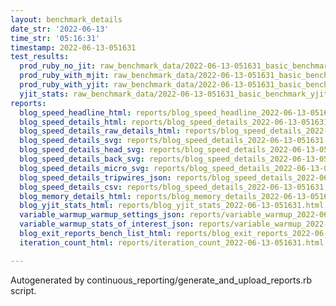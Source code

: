```yaml
---
layout: benchmark_details
date_str: '2022-06-13'
time_str: '05:16:31'
timestamp: 2022-06-13-051631
test_results:
  prod_ruby_no_jit: raw_benchmark_data/2022-06-13-051631_basic_benchmark_prod_ruby_no_jit.json
  prod_ruby_with_mjit: raw_benchmark_data/2022-06-13-051631_basic_benchmark_prod_ruby_with_mjit.json
  prod_ruby_with_yjit: raw_benchmark_data/2022-06-13-051631_basic_benchmark_prod_ruby_with_yjit.json
  yjit_stats: raw_benchmark_data/2022-06-13-051631_basic_benchmark_yjit_stats.json
reports:
  blog_speed_headline_html: reports/blog_speed_headline_2022-06-13-051631.html
  blog_speed_details_html: reports/blog_speed_details_2022-06-13-051631.html
  blog_speed_details_raw_details_html: reports/blog_speed_details_2022-06-13-051631.raw_details.html
  blog_speed_details_svg: reports/blog_speed_details_2022-06-13-051631.svg
  blog_speed_details_head_svg: reports/blog_speed_details_2022-06-13-051631.head.svg
  blog_speed_details_back_svg: reports/blog_speed_details_2022-06-13-051631.back.svg
  blog_speed_details_micro_svg: reports/blog_speed_details_2022-06-13-051631.micro.svg
  blog_speed_details_tripwires_json: reports/blog_speed_details_2022-06-13-051631.tripwires.json
  blog_speed_details_csv: reports/blog_speed_details_2022-06-13-051631.csv
  blog_memory_details_html: reports/blog_memory_details_2022-06-13-051631.html
  blog_yjit_stats_html: reports/blog_yjit_stats_2022-06-13-051631.html
  variable_warmup_warmup_settings_json: reports/variable_warmup_2022-06-13-051631.warmup_settings.json
  variable_warmup_stats_of_interest_json: reports/variable_warmup_2022-06-13-051631.stats_of_interest.json
  blog_exit_reports_bench_list_html: reports/blog_exit_reports_2022-06-13-051631.bench_list.html
  iteration_count_html: reports/iteration_count_2022-06-13-051631.html

---
```

Autogenerated by continuous_reporting/generate_and_upload_reports.rb script.

